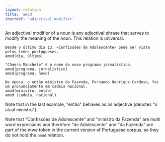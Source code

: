 ```yaml
---
layout: relation
title: 'amod'
shortdef: 'adjectival modifier'
---
```


An adjectival modifier of a noun is any adjectival phrase that serves
to modify the meaning of the noun. This relation is universal.

~~~ sdparse
Desde o último dia 13, «Confissões de Adolescente» pode ser vista pelos teens portugueses.
amod(dia, último)
~~~

~~~ sdparse
"Câmera Manchete" é o nome do novo programa jornalístico.
amod(programa, jornalístico)
amod(programa, novo)
~~~

~~~ sdparse
Na época, o então ministro da Fazenda, Fernando Henrique Cardoso, fez um pronunciamento em cadeia nacional.
amod(ministro, então)
amod (cadeia, nacional)
~~~

Note that in the last example, "então" behaves as an adjective
(denotes "o atual ministro").

Note that "Confissões de Adolescente" and "ministro da Fazenda" are
multi word expressions and therefore "de Adolescente" and "da Fazenda"
are part of the mwe token in the current version of Portuguese corpus,
so they do not hold the `amod` relation.
<!-- Interlanguage links updated Út zář 29 18:41:07 CEST 2020 -->
